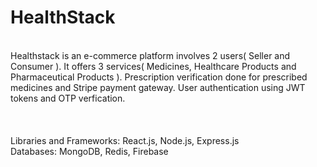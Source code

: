 <h1>HealthStack</h1>
<br>
Healthstack is an e-commerce platform involves 2 users( Seller and Consumer ). It offers 3 services( Medicines, Healthcare Products and Pharmaceutical Products ). Prescription verification done for prescribed medicines and Stripe payment gateway. User authentication using JWT tokens and OTP verfication.
<br>
<br><br><br>
Libraries and Frameworks: React.js, Node.js, Express.js
<br>
Databases: MongoDB, Redis, Firebase
